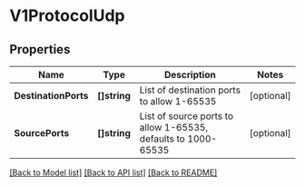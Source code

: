 # V1ProtocolUdp

## Properties

Name | Type | Description | Notes
------------ | ------------- | ------------- | -------------
**DestinationPorts** | **[]string** | List of destination ports to allow 1-65535 | [optional] 
**SourcePorts** | **[]string** | List of source ports to allow 1-65535, defaults to 1000-65535 | [optional] 

[[Back to Model list]](../README.md#documentation-for-models) [[Back to API list]](../README.md#documentation-for-api-endpoints) [[Back to README]](../README.md)


